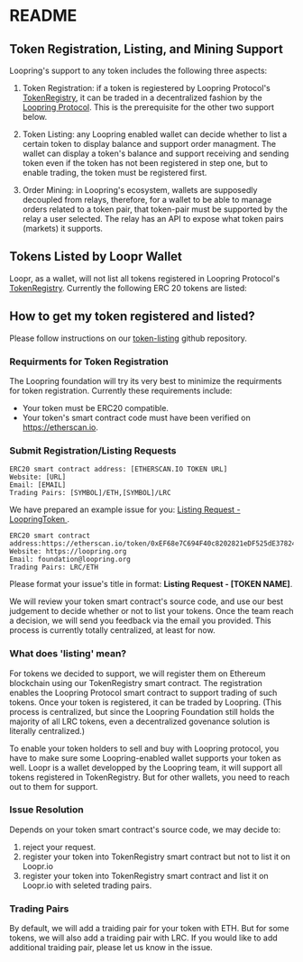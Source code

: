 # README

## Token Registration, Listing, and Mining Support

Loopring's support to any token includes the following three aspects:

1. Token Registration: if a token is regiestered by Loopring Protocol's [TokenRegistry](https://etherscan.io/address/0x974e1e639b5a3c5f44909E1959Ab786AF21B7086#readContract), it can be traded in a decentralized fashion by the [Loopring Protocol](https://etherscan.io/address/0x03E0F73A93993E5101362656Af1162eD80FB54F2). This is the prerequisite for the other two support below.

2. Token Listing: any Loopring enabled wallet can decide whether to list a certain token to display balance and support order managment. The wallet can display a token's balance and support receiving and sending token even if the token has not been registered in step one, but to enable trading, the token must be registered first. 

3. Order Mining: in Loopring's ecosystem, wallets are supposedly decoupled from relays, therefore, for a wallet to be able to manage orders related to a token pair, that token-pair must be supported by the relay a user selected. The relay has an API to expose what token pairs (markets) it supports.



## Tokens Listed by Loopr Wallet

Loopr, as a wallet, will not list all tokens registered in Loopring Protocol's [TokenRegistry](https://etherscan.io/address/0x974e1e639b5a3c5f44909E1959Ab786AF21B7086#readContract). Currently the following ERC 20 tokens are listed:



## How to get my token registered and listed?

Please follow instructions on our [token-listing](https://github.com/Loopring/token-listing) github repository.




### Requirments for Token Registration

The Loopring foundation will try its very best to minimize the requirments for  token registration. Currently these requirements include:

- Your token must be ERC20 compatible.
- Your token's smart contract code must have been verified on https://etherscan.io.

### Submit Registration/Listing Requests

```
ERC20 smart contract address: [ETHERSCAN.IO TOKEN URL]
Website: [URL]
Email: [EMAIL]
Trading Pairs: [SYMBOL]/ETH,[SYMBOL]/LRC
```

We have prepared an example issue for you: [Listing Request - LoopringToken ](https://github.com/Loopring/loopr/issues/83). 

```
ERC20 smart contract address:https://etherscan.io/token/0xEF68e7C694F40c8202821eDF525dE3782458639f
Website: https://loopring.org
Email: foundation@loopring.org
Trading Pairs: LRC/ETH
```

Please format your issue's title in format: **Listing Request - [TOKEN NAME]**.

We will review your token smart contract's source code, and use our best judgement to decide whether or not to list your tokens. Once the team reach a decision, we will send you feedback via the email you provided. This process is currently totally centralized, at least for now.

### What does 'listing' mean?

For tokens we decided to support, we will register them on Ethereum blockchain using our TokenRegistry smart contract. The registration enables the Loopring Protocol smart contract to support trading of such tokens. Once your token is registered, it can be traded by Loopring. (This process is centralized, but since the Loopring Foundation still holds the majority of all LRC tokens, even a decentralized govenance solution is literally centralized.)

To enable your token holders to sell and buy with Loopring protocol, you have to make sure some Loopring-enabled wallet supports your token as well. Loopr is a wallet developped by the Loopring team, it will support all tokens registered in 
TokenRegistry. But for other wallets, you need to reach out to them for support.

### Issue Resolution

Depends on your token smart contract's source code, we may decide to:

1. reject your request.
2. register your token into TokenRegistry smart contract but not to list it on Loopr.io
3. register your token into TokenRegistry smart contract and list it on Loopr.io with seleted trading pairs.

### Trading Pairs
By default, we will add a traiding pair for your token with ETH. But for some tokens, we will also add a traiding pair with LRC. If you would like to add additional traiding pair, please let us know in the issue.

